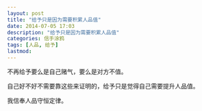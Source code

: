 ```yaml
---
layout: post
title: "给予只是因为需要积累人品值"
date: 2014-07-05 17:03
description: "给予只是因为需要积累人品值"
categories: 信手涂鸦
tags: [人品, 给予]
lastmod: 
--- 
```


不再给予要么是自己赌气，要么是对方不值。

自己好不好不需要靠这些来证明的，给予只是觉得自己需要提升人品值。

我信奉人品守恒定律。
